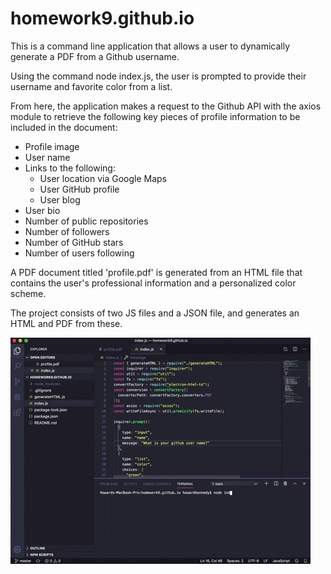 # homework9.github.io

This is a command line application that allows a user to dynamically generate a PDF from a Github username. 

Using the command node index.js, the user is prompted to provide their username and favorite color from a list. 

From here, the application makes a request to the Github API with the axios module to retrieve the following key pieces of profile information to be included in the document:

* Profile image
* User name
* Links to the following:
  * User location via Google Maps
  * User GitHub profile
  * User blog
* User bio
* Number of public repositories
* Number of followers
* Number of GitHub stars
* Number of users following

A PDF document titled 'profile.pdf' is generated from an HTML file that contains the user's professional information and a personalized color scheme. 

The project consists of two JS files and a JSON file, and generates an HTML and PDF from these. 

![](Animated_GIF-downsized_large.gif)

